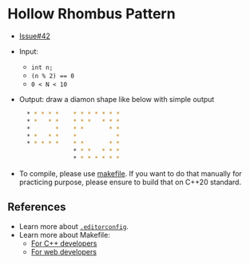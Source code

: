 # Hollow Rhombus Pattern

- [Issue#42][lnk]
- Input:
  - `int n;`
  - `(n % 2) == 0`
  - `0 < N < 10`
- Output: draw a diamon shape like below with simple output

  ```bash
    * * * * *    * * * * * * *
    * *   * *    * * *   * * *
    *       *    * *       * *
    * *   * *    *           *
    * * * * *    * *       * *
                 * * *   * * *
                 * * * * * * *
  ```

- To compile, please use [makefile](/makefile). If you want to do that manually for practicing purpose, please ensure to build that on C++20 standard.


## References

- Learn more about [`.editorconfig`][edicon].
- Learn more about Makefile:
  - [For C++ developers][mk-cpp]
  - [For web developers][mk-dev]


[lnk]: https://github.com/akshitagit/JavaScript/issues/42
[mk-cpp]: https://www3.ntu.edu.sg/home/ehchua/programming/cpp/gcc_make.html
[mk-dev]: https://nicwortel.nl/blog/2019/01/29/building-web-applications-with-make
[edicon]: https://editorconfig.org